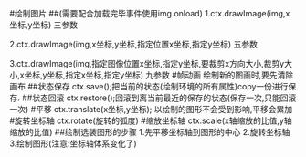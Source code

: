 #绘制图片
##(需要配合加载完毕事件使用img.onload)
1.ctx.drawImage(img,x坐标,y坐标) 三参数

2.ctx.drawImage(img,x坐标,y坐标,指定位置x坐标,指定y坐标) 五参数

3.ctx.drawImage(img,指定图像位置x坐标,指定y坐标,要裁剪x方向大小,裁剪y大小,x坐标,y坐标,指定x坐标,指定y坐标) 九参数
#帧动画
绘制新的图画时,要先清除画布
##状态保存
ctx.save();把当前的状态(绘制环境的所有属性)copy一份进行保存.
##状态回滚
ctx.restore();回滚到离当前最近的保存的状态(保存一次,只能回滚一次)
#平移
ctx.translate(x坐标,y坐标);
以绘制的图形不会受到影响,平移会累加
#旋转坐标轴
ctx.rotate(旋转的弧度)
#缩放坐标轴
ctx.scale(x轴缩放的比值,y轴缩放的比值)
##绘制选装图形的步骤
1.先平移坐标轴到图形的中心
2.旋转坐标轴
3.绘制图形(注意:坐标轴体系变化了)





